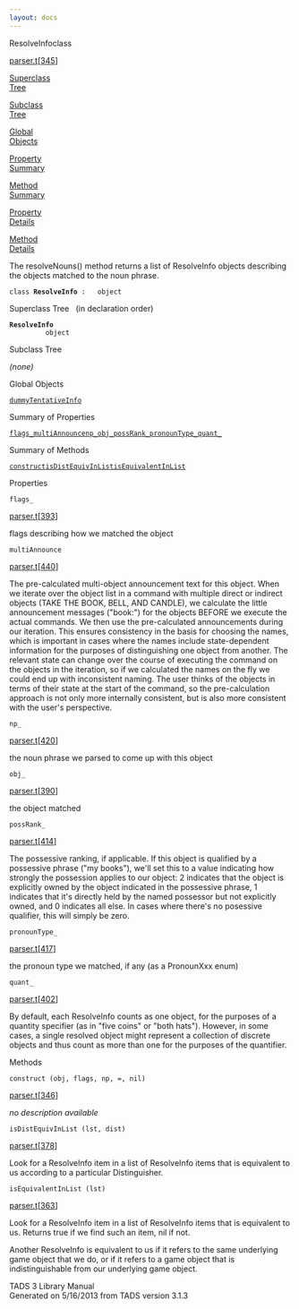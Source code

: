 ```yaml
---
layout: docs
---
```

<span class="title">ResolveInfo</span><span class="type">class</span>

[parser.t](../file/parser.t.html)\[[345](../source/parser.t.html#345)\]

[Superclass  
Tree](#_SuperClassTree_)

[Subclass  
Tree](#_SubClassTree_)

[Global  
Objects](#_ObjectSummary_)

[Property  
Summary](#_PropSummary_)

[Method  
Summary](#_MethodSummary_)

[Property  
Details](#_Properties_)

[Method  
Details](#_Methods_)

<div class="fdesc">

The resolveNouns() method returns a list of ResolveInfo objects
describing the objects matched to the noun phrase.

`class `**`ResolveInfo`**` :   object`

</div>

<span id="_SuperClassTree_"></span>

<div class="mjhd">

<span class="hdln">Superclass Tree</span>   (in declaration order)

</div>

**`ResolveInfo`**  
`         object`  
<span id="_SubClassTree_"></span>

<div class="mjhd">

<span class="hdln">Subclass Tree</span>  

</div>

*(none)* <span id="_ObjectSummary_"></span>

<div class="mjhd">

<span class="hdln">Global Objects</span>  

</div>

[`dummyTentativeInfo`](../object/dummyTentativeInfo.html)
<span id="_PropSummary_"></span>

<div class="mjhd">

<span class="hdln">Summary of Properties</span>  

</div>

[`flags_`](#flags_)[`multiAnnounce`](#multiAnnounce)[`np_`](#np_)[`obj_`](#obj_)[`possRank_`](#possRank_)[`pronounType_`](#pronounType_)[`quant_`](#quant_)

<span id="_MethodSummary_"></span>

<div class="mjhd">

<span class="hdln">Summary of Methods</span>  

</div>

[`construct`](#construct)[`isDistEquivInList`](#isDistEquivInList)[`isEquivalentInList`](#isEquivalentInList)

<span id="_Properties_"></span>

<div class="mjhd">

<span class="hdln">Properties</span>  

</div>

<span id="flags_"></span>

`flags_`

[parser.t](../file/parser.t.html)\[[393](../source/parser.t.html#393)\]

<div class="desc">

flags describing how we matched the object

</div>

<span id="multiAnnounce"></span>

`multiAnnounce`

[parser.t](../file/parser.t.html)\[[440](../source/parser.t.html#440)\]

<div class="desc">

The pre-calculated multi-object announcement text for this object. When
we iterate over the object list in a command with multiple direct or
indirect objects (TAKE THE BOOK, BELL, AND CANDLE), we calculate the
little announcement messages ("book:") for the objects BEFORE we execute
the actual commands. We then use the pre-calculated announcements during
our iteration. This ensures consistency in the basis for choosing the
names, which is important in cases where the names include
state-dependent information for the purposes of distinguishing one
object from another. The relevant state can change over the course of
executing the command on the objects in the iteration, so if we
calculated the names on the fly we could end up with inconsistent
naming. The user thinks of the objects in terms of their state at the
start of the command, so the pre-calculation approach is not only more
internally consistent, but is also more consistent with the user's
perspective.

</div>

<span id="np_"></span>

`np_`

[parser.t](../file/parser.t.html)\[[420](../source/parser.t.html#420)\]

<div class="desc">

the noun phrase we parsed to come up with this object

</div>

<span id="obj_"></span>

`obj_`

[parser.t](../file/parser.t.html)\[[390](../source/parser.t.html#390)\]

<div class="desc">

the object matched

</div>

<span id="possRank_"></span>

`possRank_`

[parser.t](../file/parser.t.html)\[[414](../source/parser.t.html#414)\]

<div class="desc">

The possessive ranking, if applicable. If this object is qualified by a
possessive phrase ("my books"), we'll set this to a value indicating how
strongly the possession applies to our object: 2 indicates that the
object is explicitly owned by the object indicated in the possessive
phrase, 1 indicates that it's directly held by the named possessor but
not explicitly owned, and 0 indicates all else. In cases where there's
no posessive qualifier, this will simply be zero.

</div>

<span id="pronounType_"></span>

`pronounType_`

[parser.t](../file/parser.t.html)\[[417](../source/parser.t.html#417)\]

<div class="desc">

the pronoun type we matched, if any (as a PronounXxx enum)

</div>

<span id="quant_"></span>

`quant_`

[parser.t](../file/parser.t.html)\[[402](../source/parser.t.html#402)\]

<div class="desc">

By default, each ResolveInfo counts as one object, for the purposes of a
quantity specifier (as in "five coins" or "both hats"). However, in some
cases, a single resolved object might represent a collection of discrete
objects and thus count as more than one for the purposes of the
quantifier.

</div>

<span id="_Methods_"></span>

<div class="mjhd">

<span class="hdln">Methods</span>  

</div>

<span id="construct"></span>

`construct (obj, flags, np, =, nil)`

[parser.t](../file/parser.t.html)\[[346](../source/parser.t.html#346)\]

<div class="desc">

*no description available*

</div>

<span id="isDistEquivInList"></span>

`isDistEquivInList (lst, dist)`

[parser.t](../file/parser.t.html)\[[378](../source/parser.t.html#378)\]

<div class="desc">

Look for a ResolveInfo item in a list of ResolveInfo items that is
equivalent to us according to a particular Distinguisher.

</div>

<span id="isEquivalentInList"></span>

`isEquivalentInList (lst)`

[parser.t](../file/parser.t.html)\[[363](../source/parser.t.html#363)\]

<div class="desc">

Look for a ResolveInfo item in a list of ResolveInfo items that is
equivalent to us. Returns true if we find such an item, nil if not.

Another ResolveInfo is equivalent to us if it refers to the same
underlying game object that we do, or if it refers to a game object that
is indistinguishable from our underlying game object.

</div>

<div class="ftr">

TADS 3 Library Manual  
Generated on 5/16/2013 from TADS version 3.1.3

</div>
